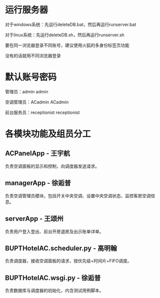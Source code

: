 # 运行服务器

对于windows系统：先运行deleteDB.bat，然后再运行runserver.bat

对于linux系统：先运行deleteDB.sh，然后再运行runserver.sh

要在同一浏览器登录不同账号，建议使用火狐的多身份标签页功能

没有的话就用不同浏览器登录

# 默认账号密码

管理员：admin admin

空调管理员：ACadmin ACadmin

前台服务员：receptionist receptionist

# 各模块功能及组员分工

## ACPanelApp - 王宇航

负责空调面板的显示和控制，向调度器发送请求。

## managerApp - 徐逅普

负责空调管理员模块，包括开关中央空调、设置中央空调状态、监控客房空调信息。

## serverApp - 王颂州

负责用户登入登出、前台开房退房及出示账单详单。

## BUPTHotelAC.scheduler.py - 高明翰

负责调度器，接收空调面板的请求，按优先级+时间片+FIFO调度。

## BUPTHotelAC.wsgi.py - 徐逅普

负责数据库与调度器的初始化，内含测试用例脚本。